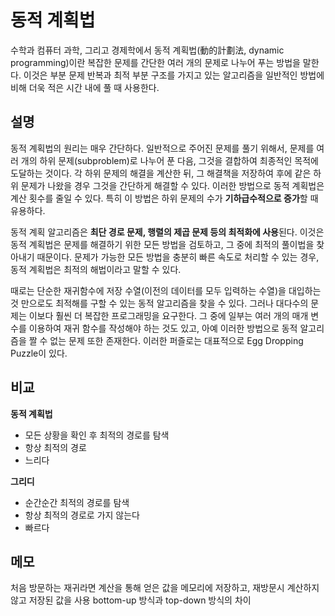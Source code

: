 # 동적 계획법
수학과 컴퓨터 과학, 그리고 경제학에서 동적 계획법(動的計劃法, dynamic programming)이란 복잡한 문제를 간단한 여러 개의 문제로 나누어 푸는 방법을 말한다. 이것은 부분 문제 반복과 최적 부분 구조를 가지고 있는 알고리즘을 일반적인 방법에 비해 더욱 적은 시간 내에 풀 때 사용한다.

## 설명
동적 계획법의 원리는 매우 간단하다. 일반적으로 주어진 문제를 풀기 위해서, 문제를 여러 개의 하위 문제(subproblem)로 나누어 푼 다음, 그것을 결합하여 최종적인 목적에 도달하는 것이다. 각 하위 문제의 해결을 계산한 뒤, 그 해결책을 저장하여 후에 같은 하위 문제가 나왔을 경우 그것을 간단하게 해결할 수 있다. 이러한 방법으로 동적 계획법은 계산 횟수를 줄일 수 있다. 특히 이 방법은 하위 문제의 수가 **기하급수적으로 증가**할 때 유용하다.

동적 계획 알고리즘은 **최단 경로 문제, 행렬의 제곱 문제 등의 최적화에 사용**된다. 이것은 동적 계획법은 문제를 해결하기 위한 모든 방법을 검토하고, 그 중에 최적의 풀이법을 찾아내기 때문이다. 문제가 가능한 모든 방법을 충분히 빠른 속도로 처리할 수 있는 경우, 동적 계획법은 최적의 해법이라고 말할 수 있다.

때로는 단순한 재귀함수에 저장 수열(이전의 데이터를 모두 입력하는 수열)을 대입하는 것 만으로도 최적해를 구할 수 있는 동적 알고리즘을 찾을 수 있다. 그러나 대다수의 문제는 이보다 훨씬 더 복잡한 프로그래밍을 요구한다. 그 중에 일부는 여러 개의 매개 변수를 이용하여 재귀 함수를 작성해야 하는 것도 있고, 아예 이러한 방법으로 동적 알고리즘을 짤 수 없는 문제 또한 존재한다. 이러한 퍼즐로는 대표적으로 Egg Dropping Puzzle이 있다.

## 비교
**동적 계획법**
- 모든 상황을 확인 후 최적의 경로를 탐색
- 항상 최적의 경로
- 느리다

**그리디**
- 순간순간 최적의 경로를 탐색
- 항상 최적의 경로로 가지 않는다
- 빠르다

## 메모
처음 방문하는 재귀라면 계산을 통해 얻은 값을 메모리에 저장하고, 재방문시 계산하지 않고 저장된 값을 사용
bottom-up 방식과 top-down 방식의 차이